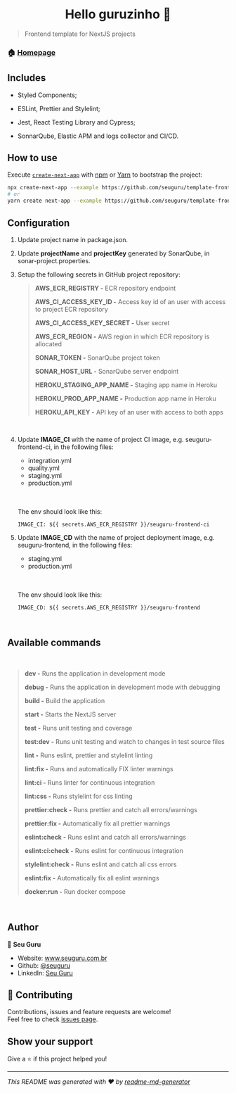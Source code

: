 <h1 align="center">Hello guruzinho 👋</h1>
<p>
</p>

> Frontend template for NextJS projects

### 🏠 [Homepage](https://www.seuguru.com.br)

## Includes

* Styled Components;

* ESLint, Prettier and Stylelint;

* Jest, React Testing Library and Cypress;

* SonnarQube, Elastic APM and logs collector and CI/CD.

## How to use

Execute [`create-next-app`](https://github.com/vercel/next.js/tree/canary/packages/create-next-app) with [npm](https://docs.npmjs.com/cli/init) or [Yarn](https://yarnpkg.com/lang/en/docs/cli/create/) to bootstrap the project:

```bash
npx create-next-app --example https://github.com/seuguru/template-frontend-nextjs project_name
# or
yarn create next-app --example https://github.com/seuguru/template-frontend-nextjs project_name
```

## Configuration

1. Update project name in package.json.

2. Update **projectName** and **projectKey** generated by SonarQube, in sonar-project.properties.

3. Setup the following secrets in GitHub project repository:
    > **AWS_ECR_REGISTRY -** ECR repository endpoint
    >
    > **AWS_CI_ACCESS_KEY_ID -** Access key id of an user with access to project ECR repository
    >
    > **AWS_CI_ACCESS_KEY_SECRET -** User secret
    >
    > **AWS_ECR_REGION -** AWS region in which ECR repository is allocated
    >
    > **SONAR_TOKEN -** SonarQube project token
    >
    > **SONAR_HOST_URL -** SonarQube server endpoint
    >
    > **HEROKU_STAGING_APP_NAME -** Staging app name in Heroku
    >
    > **HEROKU_PROD_APP_NAME -** Production app name in Heroku
    >
    > **HEROKU_API_KEY -** API key of an user with access to both apps

<br/>

4. Update **IMAGE_CI** with the name of project CI image, e.g. seuguru-frontend-ci, in the following files:
    * integration.yml
    * quality.yml
    * staging.yml
    * production.yml
    <br/>
    <br/>
    
    The env should look like this:
    
    `IMAGE_CI: ${{ secrets.AWS_ECR_REGISTRY }}/seuguru-frontend-ci`

5. Update **IMAGE_CD** with the name of project deployment image, e.g. seuguru-frontend, in the following files:
    * staging.yml
    * production.yml
    <br/>
    <br/>

    The env should look like this:
        
    `IMAGE_CD: ${{ secrets.AWS_ECR_REGISTRY }}/seuguru-frontend`

<br/>

## Available commands
<br/>

> **dev -** Runs the application in development mode
> 
> **debug -** Runs the application in development mode with debugging
> 
> **build -** Build the application
> 
> 
> **start -** Starts the NextJS server
> 
> **test -** Runs unit testing and coverage
> 
> **test:dev -** Runs unit testing and watch to changes in test source files
> 
> **lint -** Runs eslint, prettier and stylelint linting
> 
> **lint:fix -** Runs and automatically FIX linter warnings
> 
> **lint:ci -** Runs linter for continuous integration
> 
> **lint:css -** Runs stylelint for css linting
> 
> **prettier:check -** Runs prettier and catch all errors/warnings
> 
> **prettier:fix -** Automatically fix all prettier warnings
> 
> **eslint:check -** Runs eslint and catch all errors/warnings
> 
> **eslint:ci:check -** Runs eslint for continuous integration
> 
> **stylelint:check -** Runs eslint and catch all css errors
> 
> **eslint:fix -** Automatically fix all eslint warnings
> 
> **docker:run -** Run docker compose

<br/>

## Author

👤 **Seu Guru**

* Website: www.seuguru.com.br
* Github: [@seuguru](https://github.com/seuguru)
* LinkedIn: [Seu Guru](https://www.linkedin.com\/company\/seu-guru)

## 🤝 Contributing

Contributions, issues and feature requests are welcome!<br />Feel free to check [issues page](https://github.com/seuguru/template-frontend-nextjs/issues). 

## Show your support

Give a ⭐️ if this project helped you!

***
_This README was generated with ❤️ by [readme-md-generator](https://github.com/kefranabg/readme-md-generator)_